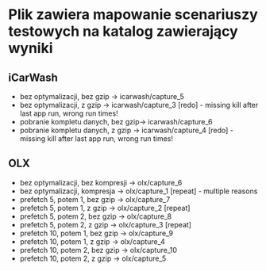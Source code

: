 # Plik zawiera mapowanie scenariuszy testowych na katalog zawierający wyniki

## iCarWash
* bez optymalizacji, bez gzip       → icarwash/capture_5
* bez optymalizacji, z gzip         → icarwash/capture_3 [redo] - missing kill after last app run, wrong run times!
* pobranie kompletu danych, bez gzip→ icarwash/capture_6
* pobranie kompletu danych, z gzip  → icarwash/capture_4 [redo] - missing kill after last app run, wrong run times!

## OLX
* bez optymalizacji, bez kompresji  → olx/capture_6
* bez optymalizacji, kompresja      → olx/capture_1 [repeat] - multiple reasons
* prefetch 5, potem 1, bez gzip     → olx/capture_7
* prefetch 5, potem 1, z gzip       → olx/capture_2 [repeat]
* prefetch 5, potem 2, bez gzip     → olx/capture_8
* prefetch 5, potem 2, z gzip       → olx/capture_3 [repeat]
* prefetch 10, potem 1, bez gzip    → olx/capture_9
* prefetch 10, potem 1, z gzip      → olx/capture_4
* prefetch 10, potem 2, bez gzip    → olx/capture_10
* prefetch 10, potem 2, z gzip      → olx/capture_5
